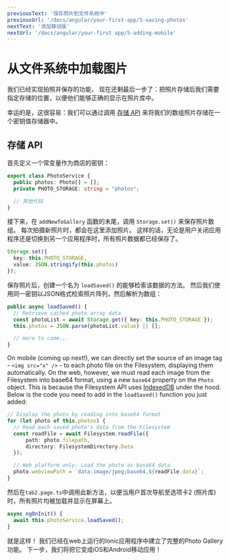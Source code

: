 ```yaml
---
previousText: '保存照片到文件系统中'
previousUrl: '/docs/angular/your-first-app/3-saving-photos'
nextText: '添加移动版'
nextUrl: '/docs/angular/your-first app/5-adding-mobile'
---
```


# 从文件系统中加载图片

我们已经实现拍照并保存的功能， 现在还剩最后一步了：把照片存储后我们需要指定存储的位置，以便他们能够正确的显示在照片库中。

幸运的是，这很容易：我们可以通过调用 [存储 API](https://capacitor.ionicframework.com/docs/apis/storage) 来将我们的数组照片存储在一个密钥值存储器中。

## 存储 API

首先定义一个常变量作为商店的密钥：

```typescript
export class PhotoService {
  public photos: Photo[] = [];
  private PHOTO_STORAGE: string = "photos";

  // 其他代码
}
```

接下来，在 `addNewToGallery` 函数的末尾，调用 `Storage.set()` 来保存照片数组。 每次拍摄新照片时，都会在这里添加照片。 这样的话，无论是用户关闭应用程序还是切换到另一个应用程序时，所有照片数据都已经保存了。

```typescript
Storage.set({
  key: this.PHOTO_STORAGE,
  value: JSON.stringify(this.photos)
});
```

保存照片后，创建一个名为 `loadSaved()` 的能够检索该数据的方法。 然后我们使用同一密钥以JSON格式检索照片阵列，然后解析为数组：

```typescript
public async loadSaved() {
  // Retrieve cached photo array data
  const photoList = await Storage.get({ key: this.PHOTO_STORAGE });
  this.photos = JSON.parse(photoList.value) || [];

  // more to come...
}
```

On mobile (coming up next!), we can directly set the source of an image tag - `<img src="x" />` - to each photo file on the Filesystem, displaying them automatically. On the web, however, we must read each image from the Filesystem into base64 format, using a new `base64` property on the `Photo` object. This is because the Filesystem API uses [IndexedDB](https://developer.mozilla.org/en-US/docs/Web/API/IndexedDB_API) under the hood. Below is the code you need to add in the `loadSaved()` function you just added:

```typescript
// Display the photo by reading into base64 format
for (let photo of this.photos) {
  // Read each saved photo's data from the Filesystem
  const readFile = await Filesystem.readFile({
      path: photo.filepath,
      directory: FilesystemDirectory.Data
  });

  // Web platform only: Load the photo as base64 data
  photo.webviewPath = `data:image/jpeg;base64,${readFile.data}`;
}
```

然后在` tab2.page.ts `中调用此新方法，以便当用户首次导航至选项卡2 (照片库)时，所有照片均被加载并显示在屏幕上。

```typescript
async ngOnInit() {
  await this.photoService.loadSaved();
}
```

就是这样！ 我们已经在web上运行的Ionic应用程序中建立了完整的Photo Gallery功能。 下一步，我们将把它变成iOS和Android移动应用！
